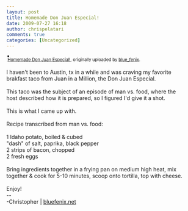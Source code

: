 ```yaml
---
layout: post
title: Homemade Don Juan Especial!
date: 2009-07-27 16:18
author: chrispelatari
comments: true
categories: [Uncategorized]
---
```

<div style="padding:3px;text-align:left;"> <a href="http://www.flickr.com/photos/blue_fenix/3762764451/" title="photo sharing"><img src="http://farm3.static.flickr.com/2508/3762764451_fdd1649547.jpg" style="border:2px solid rgb(0,0,0);" alt="" /></a> <br />
<span style="font-size:.8em;margin-top:0;"><a href="http://www.flickr.com/photos/blue_fenix/3762764451/">Homemade Don Juan Especial!</a>, originally uploaded by <a href="http://www.flickr.com/people/blue_fenix/">blue_fenix</a>.</span> </div>
<p> I haven't been to Austin, tx in a while and was craving my favorite<br />
brakfast taco from Juan in a Million, the Don Juan Especial.<br />
<br />
This taco was the subject of an episode of man vs. food, where the<br />
host described how it is prepared, so I figured I'd give it a shot.<br />
<br />
This is what I came up with.<br />
<br />
Recipe transcribed from man vs. food:<br />
<br />
1 Idaho potato, boiled &amp; cubed<br />
"dash" of salt, paprika, black pepper<br />
2 strips of bacon, chopped<br />
2 fresh eggs<br />
<br />
Bring ingredients together in a frying pan on medium high heat, mix<br />
together &amp; cook for 5-10 minutes, scoop onto tortilla, top with cheese.<br />
<br />
Enjoy!<br />
--<br />
-Christopher | <a href="http://bluefenix.net" rel="nofollow">bluefenix.net</a> </p>
